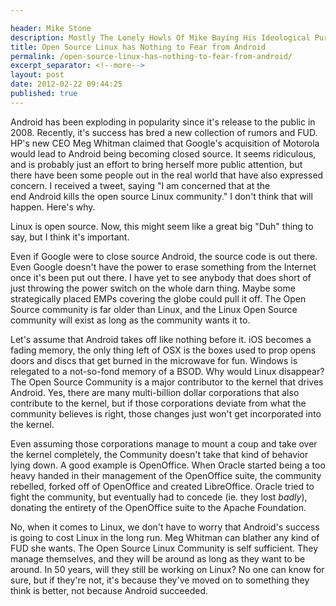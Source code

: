 ```yaml
---

header: Mike Stone
description: Mostly The Lonely Howls Of Mike Baying His Ideological Purity At The Moon
title: Open Source Linux has Nothing to Fear from Android
permalink: /open-source-linux-has-nothing-to-fear-from-android/
excerpt_separator: <!--more-->
layout: post
date: 2012-02-22 09:44:25
published: true
---
```



Android has been exploding in popularity since it's release to the public in 2008. Recently, it's success has bred a new collection of rumors and FUD. HP's new CEO Meg Whitman claimed that Google's acquisition of Motorola would lead to Android being becoming closed source. It seems ridiculous, and is probably just an effort to bring herself more public attention, but there have been some people out in the real world that have also expressed concern. I received a tweet, saying "I am concerned that at the end Android kills the open source Linux community." I don't think that will happen. Here's why.

<!--more-->

Linux is open source. Now, this might seem like a great big "Duh" thing to say, but I think it's important.

Even if Google were to close source Android, the source code is out there. Even Google doesn't have the power to erase something from the Internet once it's been put out there. I have yet to see anybody that does short of just throwing the power switch on the whole darn thing. Maybe some strategically placed EMPs covering the globe could pull it off. The Open Source community is far older than Linux, and the Linux Open Source community will exist as long as the community wants it to.

Let's assume that Android takes off like nothing before it. iOS becomes a fading memory, the only thing left of OSX is the boxes used to prop opens doors and discs that get burned in the microwave for fun. Windows is relegated to a not-so-fond memory of a BSOD. Why would Linux disappear? The Open Source Community is a major contributor to the kernel that drives Android. Yes, there are many multi-billion dollar corporations that also contribute to the kernel, but if those corporations deviate from what the community believes is right, those changes just won't get incorporated into the kernel.

Even assuming those corporations manage to mount a coup and take over the kernel completely, the Community doesn't take that kind of behavior lying down. A good example is OpenOffice. When Oracle started being a too heavy handed in their management of the OpenOffice suite, the community rebelled, forked off of OpenOffice and created LibreOffice. Oracle tried to fight the community, but eventually had to concede (ie. they lost _badly_), donating the entirety of the OpenOffice suite to the Apache Foundation.

No, when it comes to Linux, we don't have to worry that Android's success is going to cost Linux in the long run. Meg Whitman can blather any kind of FUD she wants. The Open Source Linux Community is self sufficient. They manage themselves, and they will be around as long as they want to be around. In 50 years, will they still be working on Linux? No one can know for sure, but if they're not, it's because they've moved on to something they think is better, not because Android succeeded.

